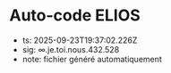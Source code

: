 # Auto-code ELIOS
- ts: 2025-09-23T19:37:02.226Z
- sig: ∞.je.toi.nous.432.528
- note: fichier généré automatiquement